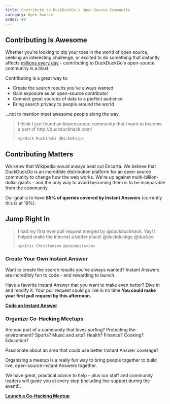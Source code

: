 ```yaml
---
title: Contribute to DuckDuckGo's Open-Source Community
category: Open-Source
order: 99
---
```


<h2>Contributing Is Awesome</h2>

<p>
    Whether you're looking to dip your toes in the world of open source, seeking
    an interesting challenge, or excited to do something that instantly affects
    <a href="https://duckduckgo.com/traffic.html">millions every day</a> -
    contributing to DuckDuckGo's open-source community is a blast.
</p>

<p>Contributing is a great way to:</p>

<ul>
    <li>Create the search results you've always wanted</li>
    <li>Gain exposure as an open-source contributor</li>
    <li>Connect great sources of data to a perfect audience</li>
    <li>Bring search privacy to people around the world</li>
</ul>
<p>...not to mention meet awesome people along the way.</p>

<blockquote>
    <p>
        I think I just found an #opensource community that I want to become a part
        of http://duckduckhack.com/
    </p>

    <p>Nick Kuchinski @NickUI</p>
</blockquote>

<h2>Contributing Matters</h2>

<p>
    We know that Wikipedia would always beat out Encarta. We believe that
    DuckDuckGo is an incredible distribution platform for an open-source community
    to change how the web works. We're up against multi-billion-dollar giants -
    and the only way to avoid becoming them is to be inseparable from the
    community.
</p>

<p>
    Our goal is to have
    <strong>85% of queries covered by Instant Answers</strong> (currently this is
    at 19%).
</p>

<h2>Jump Right In</h2>

<blockquote>
    <p>
        I had my first ever pull request merged by @duckduckhack. Yay! I helped make
        the internet a better place! @duckduckgo @duckco
    </p>

    <p>Eric Christensen @ecounysis</p>
</blockquote>

<h3>Create Your Own Instant Answer</h3>

<p>
    Want to create the search results you've always wanted? Instant Answers are
    incredibly fun to code - and rewarding to launch.
</p>

<p>
    Have a favorite Instant Answer that you want to make even better? Dive in and
    modify it. Your pull request could go live in no time.<strong>You could make your first pull request by this afternoon.</strong>
</p>

<p>
    <strong><a href="http://docs.duckduckhack.com/">Code an Instant Answer</a></strong>
</p>

<h3>Organize Co-Hacking Meetups</h3>

<p>
    Are you part of a community that loves surfing? Protecting the environment?
    Sports? Music and arts? Health? Finance? Cooking? Education?
</p>

<p>Passionate about an area that could use better Instant Answer coverage?</p>

<p>
    Organizing a meetup is a really fun way to bring people together to build
    live, open-source Instant Answers together.
</p>

<p>
    We have great, practical advice to help - plus our staff and community leaders
    will guide you at every step (including live support during the event!).
</p>

<p>
    <strong><a href="/contributing/organizing-meetups">Launch a Co-Hacking Meetup</a></strong>
</p>
